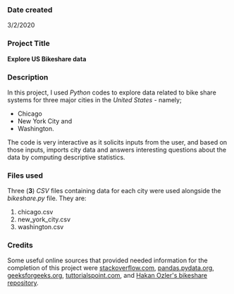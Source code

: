 ### Date created
3/2/2020

### Project Title
**Explore US Bikeshare data**

### Description
In this project, I used *Python* codes to explore data related to bike
share systems for three major cities in the *United States* - namely;
* Chicago
* New York City and
* Washington.

The code is very interactive as it solicits inputs from the user, and
based on those inputs, imports city data and answers interesting questions
about the data by computing descriptive statistics.

### Files used
Three (**3**) *CSV* files containing data for each city were used alongside
the *bikeshare.py* file. They are:
1. chicago.csv
2. new_york_city.csv
3. washington.csv

### Credits
Some useful online sources that provided needed information for the
completion of this project were [stackoverflow.com][1], [pandas.pydata.org][2],
[geeksforgeeks.org][3], [tuttorialspoint.com][4], and
[Hakan Ozler's bikeshare repository][5].

[1]: https://stackoverflow.com

[2]: https://pandas.pydata.org

[3]: https://geeksforgeeks.org

[4]: https://www.tuttorialspoint.com

[5]: https://github.com/ozlerhakan/bikeshare/blob/master/bikeshare.py
